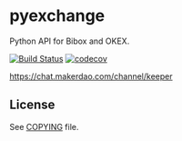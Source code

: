 # pyexchange

Python API for Bibox and OKEX.

[![Build Status](https://travis-ci.org/makerdao/pyexchange.svg?branch=master)](https://travis-ci.org/makerdao/pyexchange)
[![codecov](https://codecov.io/gh/makerdao/pyexchange/branch/master/graph/badge.svg)](https://codecov.io/gh/makerdao/pyexchange)

<https://chat.makerdao.com/channel/keeper>

## License

See [COPYING](https://github.com/makerdao/pyexchange/blob/master/COPYING) file.
